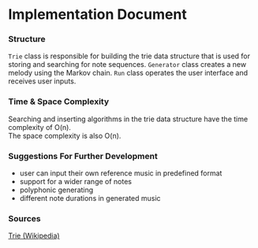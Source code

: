 # Implementation Document
### Structure
`Trie` class is responsible for building the trie data structure that is used for storing and searching for note sequences. `Generator` class creates a new melody using the Markov chain. `Run` class operates the user interface and receives user inputs.

### Time & Space Complexity
Searching and inserting algorithms in the trie data structure have the time complexity of O(n).  
The space complexity is also O(n).

### Suggestions For Further Development
- user can input their own reference music in predefined format
- support for a wider range of notes
- polyphonic generating
- different note durations in generated music

### Sources
[Trie (Wikipedia)](https://en.wikipedia.org/wiki/Trie)
